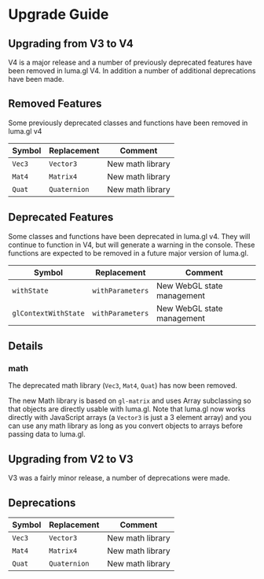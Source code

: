 # Upgrade Guide


## Upgrading from V3 to V4

V4 is a major release and a number of previously deprecated features have been removed in luma.gl V4. In addition a number of additional deprecations have been made.


## Removed Features

Some previously deprecated classes and functions have been removed in luma.gl v4

| Symbol               | Replacement      | Comment |
| ---                  | ---              | --- |
| `Vec3`               | `Vector3`        | New math library |
| `Mat4`               | `Matrix4`        | New math library |
| `Quat`               | `Quaternion`     | New math library |


## Deprecated Features

Some classes and functions have been deprecated in luma.gl v4. They will continue to function in V4, but will generate a warning in the console. These functions are expected to be removed in a future major version of luma.gl.

| Symbol               | Replacement      | Comment |
| ---                  | ---              | --- |
| `withState`          | `withParameters` | New WebGL state management |
| `glContextWithState` | `withParameters` | New WebGL state management |


## Details

### math

The deprecated math library (`Vec3`, `Mat4`, `Quat`) has now been removed.

The new Math library is based on `gl-matrix` and uses Array subclassing so that objects are directly usable with luma.gl. Note that luma.gl now works directly with JavaScript arrays (a `Vector3` is just a 3 element array) and you can use any math library as long as you convert objects to arrays before passing data to luma.gl.


## Upgrading from V2 to V3

V3 was a fairly minor release, a number of deprecations were made.

## Deprecations

| Symbol               | Replacement      | Comment |
| ---                  | ---              | --- |
| `Vec3`               | `Vector3`        | New math library |
| `Mat4`               | `Matrix4`        | New math library |
| `Quat`               | `Quaternion`     | New math library |
